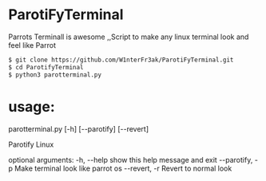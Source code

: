 # ParotiFyTerminal
Parrots Terminall is awesome ,,Script to make any linux terminal look and feel like Parrot
```bash
$ git clone https://github.com/W1nterFr3ak/ParotiFyTerminal.git
$ cd ParotifyTerminal
$ python3 parotterminal.py
```

# usage:

parotterminal.py [-h] [--parotify] [--revert]

Parotify Linux

optional arguments:
  -h, --help      show this help message and exit
  --parotify, -p  Make terminal look like parrot os
  --revert, -r    Revert to normal look
  

